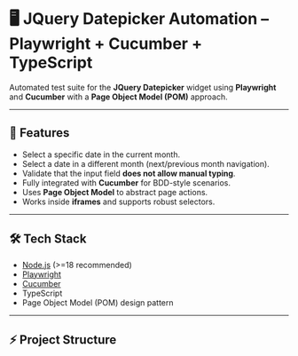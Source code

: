 # 🖥️ JQuery Datepicker Automation – Playwright + Cucumber + TypeScript

Automated test suite for the **JQuery Datepicker** widget using **Playwright** and **Cucumber** with a **Page Object Model (POM)** approach.

---

## 🔹 Features

- Select a specific date in the current month.
- Select a date in a different month (next/previous month navigation).
- Validate that the input field **does not allow manual typing**.
- Fully integrated with **Cucumber** for BDD-style scenarios.
- Uses **Page Object Model** to abstract page actions.
- Works inside **iframes** and supports robust selectors.

---

## 🛠️ Tech Stack

- [Node.js](https://nodejs.org/) (>=18 recommended)
- [Playwright](https://playwright.dev/)
- [Cucumber](https://cucumber.io/)
- TypeScript
- Page Object Model (POM) design pattern

---

## ⚡ Project Structure

